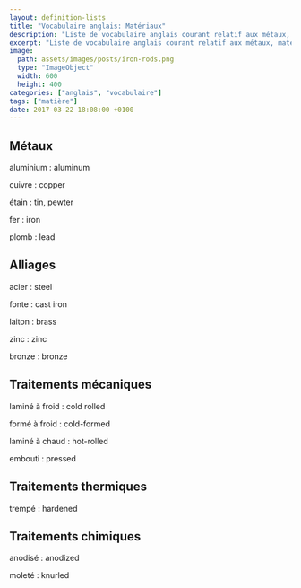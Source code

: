 ```yaml
---
layout: definition-lists
title: "Vocabulaire anglais: Matériaux"
description: "Liste de vocabulaire anglais courant relatif aux métaux, matériaux de construction, etc…"
excerpt: "Liste de vocabulaire anglais courant relatif aux métaux, matériaux de construction, etc…"
image:
  path: assets/images/posts/iron-rods.png
  type: "ImageObject"
  width: 600
  height: 400
categories: ["anglais", "vocabulaire"]
tags: ["matière"]
date: 2017-03-22 18:08:00 +0100
---
```


## Métaux

aluminium
: aluminum

cuivre
: copper

étain
: tin, pewter

fer
: iron

plomb
: lead


## Alliages

acier
: steel

fonte
: cast iron

laiton
: brass

zinc
: zinc

bronze
:	bronze


## Traitements mécaniques

laminé à froid
: cold rolled

formé à froid
: cold-formed

laminé à chaud
: hot-rolled

embouti
: pressed


## Traitements thermiques

trempé
: hardened


## Traitements chimiques

anodisé
: anodized

moleté
: knurled
